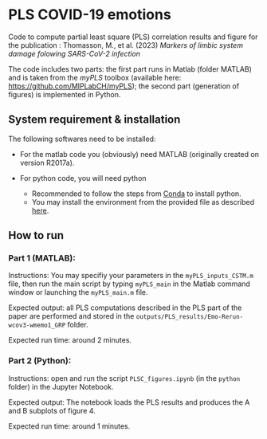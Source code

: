 # PLS COVID-19 emotions

Code to compute partial least square (PLS) correlation results and figure for the publication : Thomasson, M., et al. (2023) _Markers of limbic system damage folowing SARS-CoV-2 infection_


The code includes two parts: the first part runs in Matlab (folder MATLAB) and is taken from the _myPLS_ toolbox (available here: https://github.com/MIPLabCH/myPLS); the second part (generation of figures) is implemented in Python.

## System requirement & installation

The following softwares need to be installed:

- For the matlab code you (obviously) need MATLAB (originally created on version R2017a).

- For python code, you will need python
  - Recommended to follow the steps from [Conda](https://conda.io/projects/conda/en/latest/user-guide/install/index.html#regular-installation) to install python.
  - You may install the environment from the provided file as described [here](https://conda.io/projects/conda/en/latest/user-guide/tasks/manage-environments.html#creating-an-environment-from-an-environment-yml-file).

## How to run

### Part 1 (MATLAB):

Instructions: You may specifiy your parameters in the `myPLS_inputs_CSTM.m` file, then run the main script by typing `myPLS_main` in the Matlab command window or launching the `myPLS_main.m` file.

Expected output: all PLS computations described in the PLS part of the paper are performed and stored in the `outputs/PLS_results/Emo-Rerun-wcov3-wmemo1_GRP` folder.

Expected run time: around 2 minutes.


### Part 2 (Python):

Instructions: open and run the script `PLSC_figures.ipynb` (in the `python` folder) in the Jupyter Notebook. 

Expected output: The notebook loads the PLS results and produces the A and B subplots of figure 4. 

Expected run time: around 1 minutes.